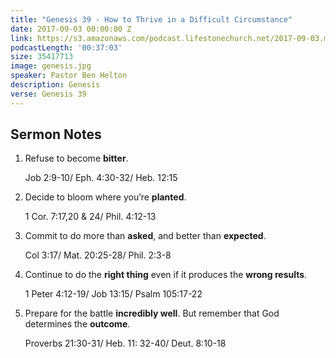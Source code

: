 ```yaml
---
title: "Genesis 39 - How to Thrive in a Difficult Circumstance"
date: 2017-09-03 00:00:00 Z
link: https://s3.amazonaws.com/podcast.lifestonechurch.net/2017-09-03.mp3
podcastLength: '00:37:03'
size: 35417713
image: genesis.jpg
speaker: Pastor Ben Helton
description: Genesis
verse: Genesis 39
---
```


## Sermon Notes

1. Refuse to become **bitter**.

    Job 2:9-10/ Eph. 4:30-32/ Heb. 12:15

1. Decide to bloom where you’re **planted**.

    1 Cor. 7:17,20 & 24/ Phil. 4:12-13

1. Commit to do more than **asked**, and better than **expected**.

    Col 3:17/ Mat. 20:25-28/ Phil. 2:3-8

1. Continue to do the **right thing** even if it produces the **wrong results**.

    1 Peter 4:12-19/ Job 13:15/ Psalm 105:17-22

1. Prepare for the battle **incredibly well**. But remember that God determines the **outcome**.

    Proverbs 21:30-31/ Heb. 11: 32-40/ Deut. 8:10-18
